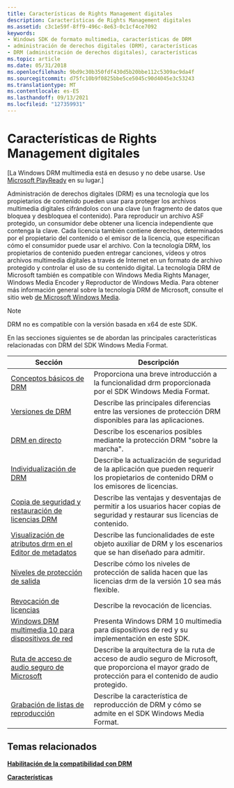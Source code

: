 ```yaml
---
title: Características de Rights Management digitales
description: Características de Rights Management digitales
ms.assetid: c3c1e59f-8ff9-496c-8e63-0c1cf4ce7092
keywords:
- Windows SDK de formato multimedia, características de DRM
- administración de derechos digitales (DRM), características
- DRM (administración de derechos digitales), características
ms.topic: article
ms.date: 05/31/2018
ms.openlocfilehash: 9bd9c30b350fdf430d5b20bbe112c5309ac9da4f
ms.sourcegitcommit: d75fc10b9f0825bbe5ce5045c90d4045e3c53243
ms.translationtype: MT
ms.contentlocale: es-ES
ms.lasthandoff: 09/13/2021
ms.locfileid: "127359931"
---
```

# <a name="digital-rights-management-features"></a>Características de Rights Management digitales

\[La Windows DRM multimedia está en desuso y no debe usarse. Use [Microsoft PlayReady](/windows/uwp/audio-video-camera/playready-client-sdk) en su lugar.\]

Administración de derechos digitales (DRM) es una tecnología que los propietarios de contenido pueden usar para proteger los archivos multimedia digitales cifrándolos con una clave (un fragmento de datos que bloquea y desbloquea el contenido). Para reproducir un archivo ASF protegido, un consumidor debe obtener una licencia independiente que contenga la clave. Cada licencia también contiene derechos, determinados por el propietario del contenido o el emisor de la licencia, que especifican cómo el consumidor puede usar el archivo. Con la tecnología DRM, los propietarios de contenido pueden entregar canciones, vídeos y otros archivos multimedia digitales a través de Internet en un formato de archivo protegido y controlar el uso de su contenido digital. La tecnología DRM de Microsoft también es compatible con Windows Media Rights Manager, Windows Media Encoder y Reproductor de Windows Media. Para obtener más información general sobre la tecnología DRM de Microsoft, consulte el sitio web [de Microsoft Windows Media](https://support.microsoft.com/help/17946/windows-media).

> [!Note]  
> DRM no es compatible con la versión basada en x64 de este SDK.

 

En las secciones siguientes se de abordan las principales características relacionadas con DRM del SDK Windows Media Format.



| Sección                                                                                            | Descripción                                                                                                                          |
|----------------------------------------------------------------------------------------------------|--------------------------------------------------------------------------------------------------------------------------------------|
| [Conceptos básicos de DRM](drm-basics.md)                                                                       | Proporciona una breve introducción a la funcionalidad drm proporcionada por el SDK Windows Media Format.                                         |
| [Versiones de DRM](drm-versions.md)                                                                   | Describe las principales diferencias entre las versiones de protección DRM disponibles para las aplicaciones.                                     |
| [DRM en directo](live-drm.md)                                                                           | Describe los escenarios posibles mediante la protección DRM "sobre la marcha".                                                                |
| [Individualización de DRM](drm-individualization.md)                                                 | Describe la actualización de seguridad de la aplicación que pueden requerir los propietarios de contenido DRM o los emisores de licencias.                                   |
| [Copia de seguridad y restauración de licencias DRM](backing-up-and-restoring-of-drm-licenses.md)           | Describe las ventajas y desventajas de permitir a los usuarios hacer copias de seguridad y restaurar sus licencias de contenido.                                       |
| [Visualización de atributos drm en el Editor de metadatos](viewing-drm-attributes-in-the-metadata-editor.md) | Describe las funcionalidades de este objeto auxiliar de DRM y los escenarios que se han diseñado para admitir.                                   |
| [Niveles de protección de salida](output-protection-levels.md)                                           | Describe cómo los niveles de protección de salida hacen que las licencias drm de la versión 10 sea más flexible.                                                   |
| [Revocación de licencias](license-revocation.md)                                                       | Describe la revocación de licencias.                                                                                                        |
| [Windows DRM multimedia 10 para dispositivos de red](windows-media-drm-10-for-network-devices.md)           | Presenta Windows DRM 10 multimedia para dispositivos de red y su implementación en este SDK.                                              |
| [Ruta de acceso de audio seguro de Microsoft](microsoft-secure-audio-path--deprecated.md)                         | Describe la arquitectura de la ruta de acceso de audio seguro de Microsoft, que proporciona el mayor grado de protección para el contenido de audio protegido. |
| [Grabación de listas de reproducción](playlist-burning.md)                                                           | Describe la característica de reproducción de DRM y cómo se admite en el SDK Windows Media Format.                               |



 

## <a name="related-topics"></a>Temas relacionados

<dl> <dt>

[**Habilitación de la compatibilidad con DRM**](enabling-drm-support.md)
</dt> <dt>

[**Características**](features.md)
</dt> </dl>

 

 